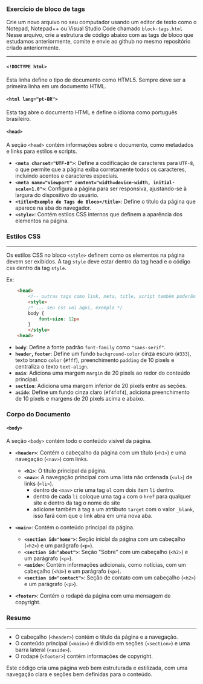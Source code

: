 

### Exercício de bloco de tags

Crie um novo arquivo no seu computador usando um editor de texto como o Notepad, Notepad++ ou Visual Studio Code chamado `block-tags.html`
Nesse arquivo, crie a estrutura de código abaixo com as tags de bloco que estudamos anteriormente, comite e envie ao github no mesmo repositório criado anteriormente.

---

#### `<!DOCTYPE html>`
Esta linha define o tipo de documento como HTML5. Sempre deve ser a primeira linha em um documento HTML.

#### `<html lang="pt-BR">`
Esta tag abre o documento HTML e define o idioma como português brasileiro.

#### `<head>`
A seção `<head>` contém informações sobre o documento, como metadados e links para estilos e scripts.

- **`<meta charset="UTF-8">`**: Define a codificação de caracteres para `UTF-8`, o que permite que a página exiba corretamente todos os caracteres, incluindo acentos e caracteres especiais.
- **`<meta name="viewport" content="width=device-width, initial-scale=1.0">`**: Configura a página para ser responsiva, ajustando-se à largura do dispositivo do usuário.
- **`<title>Exemplo de Tags de Bloco</title>`**: Define o título da página que aparece na aba do navegador.
- **`<style>`**: Contém estilos CSS internos que definem a aparência dos elementos na página.

### Estilos CSS
---

Os estilos CSS no bloco `<style>` definem como os elementos na página devem ser exibidos.
A tag `style` deve estar dentro da tag head e o código css dentro da tag `style`.

Ex: 

```html
    <head>
        <!-- outras tags como link, meta, title, script também poderão aparecer aqui  -->
        <style>
        /* ... seu css vai aqui, exemplo */
        body {
            font-size: 12px
        }
        </style>
    <head>
```

- **`body`**: Define a fonte padrão `font-family` como `"sans-serif"`.
- **`header`, `footer`**: Define um fundo `background-color` cinza escuro (`#333`), texto branco `color` (`#fff`), preenchimento `padding` de 10 pixels e centraliza o texto `text-align`.
- **`main`**: Adiciona uma margem `margin` de 20 pixels ao redor do conteúdo principal.
- **`section`**: Adiciona uma margem inferior de 20 pixels entre as seções.
- **`aside`**: Define um fundo cinza claro (`#f4f4f4`), adiciona preenchimento de 10 pixels e margens de 20 pixels acima e abaixo.

### Corpo do Documento

#### `<body>`
A seção `<body>` contém todo o conteúdo visível da página.

- **`<header>`**: Contém o cabeçalho da página com um título (`<h1>`) e uma navegação (`<nav>`) com links.
  - **`<h1>`**: O título principal da página.
  - **`<nav>`**: A navegação principal com uma lista não ordenada (`<ul>`) de links (`<li>`).
      - dentro de `<nav>` crie uma tag `ol` com dois item `li` dentro.
      - dentro de cada `li` coloque uma tag `a` com o `href` para qualquer site e dentro da tag o nome do site
      - adicione também à tag a um atrtibuto `target` com o valor `_blank`, isso fará com que o link abra em uma nova aba. 

- **`<main>`**: Contém o conteúdo principal da página.
  - **`<section id="home">`**: Seção inicial da página com um cabeçalho (`<h2>`) e um parágrafo (`<p>`).
  - **`<section id="about">`**: Seção "Sobre" com um cabeçalho (`<h2>`) e um parágrafo (`<p>`).
  - **`<aside>`**: Contém informações adicionais, como notícias, com um cabeçalho (`<h3>`) e um parágrafo (`<p>`).
  - **`<section id="contact">`**: Seção de contato com um cabeçalho (`<h2>`) e um parágrafo (`<p>`).

- **`<footer>`**: Contém o rodapé da página com uma mensagem de copyright.

### Resumo
---

- O cabeçalho (`<header>`) contém o título da página e a navegação.
- O conteúdo principal (`<main>`) é dividido em seções (`<section>`) e uma barra lateral (`<aside>`).
- O rodapé (`<footer>`) contém informações de copyright.

Este código cria uma página web bem estruturada e estilizada, com uma navegação clara e seções bem definidas para o conteúdo.
